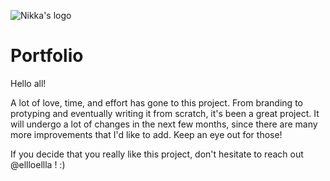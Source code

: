 ![Nikka's logo](https://nikkaellayalung.com/resources/og-site.png)

# Portfolio

Hello all!

A lot of love, time, and effort has gone to this project. From branding to protyping and eventually writing it from scratch, it's been a great project.
It will undergo a lot of changes in the next few months, since there are many more improvements that I'd like to add. Keep an eye out for those!

If you decide that you really like this project, don't hesitate to reach out @ellloellla ! :)
